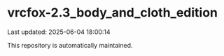 # vrcfox-2.3_body_and_cloth_edition

Last updated: 2025-06-04 18:00:14

This repository is automatically maintained.
